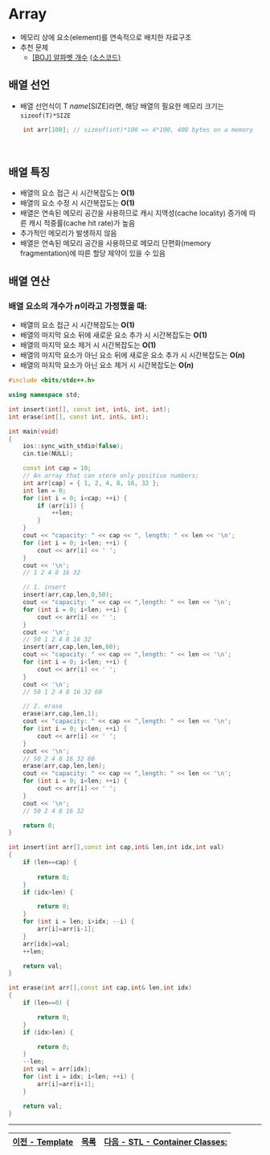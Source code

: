 #  Array
* 메모리 상에 요소(element)를 연속적으로 배치한 자료구조
* 추천 문제
	* [[BOJ] 알파벳 개수](https://www.acmicpc.net/problem/10808) [(소스코드)](./src/count_char.cpp)

## 배열 선언
* 배열 선언식이 T <i>name</i>[SIZE]라면, 해당 배열의 필요한 메모리 크기는 `sizeof(T)*SIZE`

```c++
    int arr[100]; // sizeof(int)*100 => 4*100, 400 bytes on a memory
```
<br>

## 배열 특징
* 배열의 요소 접근 시 시간복잡도는 <b>O(1)</b>
* 배열의 요소 수정 시 시간복잡도는 <b>O(1)</b>
* 배열은 연속된 메모리 공간을 사용하므로 캐시 지역성(cache locality) 증가에 따른 캐시 적중률(cache hit rate)가 높음
* 추가적인 메모리가 발생하지 않음
* 배열은 연속된 메모리 공간을 사용하므로 메모리 단편화(memory fragmentation)에 따른 할당 제약이 있을 수 있음

## 배열 연산
### 배열 요소의 개수가 <i>n</i>이라고 가정했을 때:
* 배열의 요소 접근 시 시간복잡도는 <b>O(1)</b>
* 배열의 마지막 요소 뒤에 새로운 요소 추가 시 시간복잡도는 <b>O(1)</b>
* 배열의 마지막 요소 제거 시 시간복잡도는 <b>O(1)</b>
* 배열의 마지막 요소가 아닌 요소 뒤에 새로운 요소 추가 시 시간복잡도는 <b>O(<i>n</i>)</b>
* 배열의 마지막 요소가 아닌 요소 제거 시 시간복잡도는 <b>O(<i>n</i>)</b>

```c++
#include <bits/stdc++.h>

using namespace std;

int insert(int[], const int, int&, int, int);
int erase(int[], const int, int&, int);

int main(void)
{
    ios::sync_with_stdio(false);
    cin.tie(NULL);

    const int cap = 10;
    // An array that can store only positive numbers;
    int arr[cap] = { 1, 2, 4, 8, 16, 32 };
    int len = 0;
    for (int i = 0; i<cap; ++i) {
        if (arr[i]) {
            ++len;
        }
    }
    cout << "capacity: " << cap << ", length: " << len << '\n';
    for (int i = 0; i<len; ++i) {
        cout << arr[i] << ' ';
    }
    cout << '\n';
    // 1 2 4 8 16 32

    // 1. insert
    insert(arr,cap,len,0,50);
    cout << "capacity: " << cap << ",length: " << len << '\n';
    for (int i = 0; i<len; ++i) {
        cout << arr[i] << ' ';
    }
    cout << '\n';
    // 50 1 2 4 8 16 32
    insert(arr,cap,len,len,60);
    cout << "capacity: " << cap << ",length: " << len << '\n';
    for (int i = 0; i<len; ++i) {
        cout << arr[i] << ' ';
    }
    cout << '\n';
    // 50 1 2 4 8 16 32 60

    // 2. erase
    erase(arr,cap,len,1);
    cout << "capacity: " << cap << ",length: " << len << '\n';
    for (int i = 0; i<len; ++i) {
        cout << arr[i] << ' ';
    }
    cout << '\n';
    // 50 2 4 8 16 32 60
    erase(arr,cap,len,len);
    cout << "capacity: " << cap << ",length: " << len << '\n';
    for (int i = 0; i<len; ++i) {
        cout << arr[i] << ' ';
    }
    cout << '\n';
    // 50 2 4 8 16 32

    return 0;
}

int insert(int arr[],const int cap,int& len,int idx,int val)
{
    if (len==cap) {
        
        return 0;
    }
    if (idx>len) {

        return 0;
    }
    for (int i = len; i>idx; --i) {
        arr[i]=arr[i-1];
    }
    arr[idx]=val;
    ++len;

    return val;
}

int erase(int arr[],const int cap,int& len,int idx)
{
    if (len==0) {

        return 0;
    }
    if (idx>len) {

        return 0;
    }
    --len;
    int val = arr[idx];
    for (int i = idx; i<len; ++i) {
        arr[i]=arr[i+1];
    }

    return val;
}
```
---
|[이전 - Template](../template/)|[목록](https://github.com/RyanJeong/CP#index)|[다음 - STL - Container Classes:](../stl/)|
|-|-|-|




